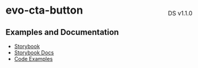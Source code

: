 <h1 style='display: flex; justify-content: space-between; align-items: center;'>
    <span>
        evo-cta-button
    </span>
    <span style='font-weight: normal; font-size: medium; margin-bottom: -15px;'>
        DS v1.1.0
    </span>
</h1>

## Examples and Documentation

- [Storybook](https://ebay.github.io/evo-web/ebayui-core/?path=/story/buttons-evo-cta-button)
- [Storybook Docs](https://ebay.github.io/evo-web/ebayui-core/?path=/docs/buttons-evo-cta-button)
- [Code Examples](https://github.com/eBay/evo-web/tree/main/packages/ebayui-core/src/components/evo-cta-button/examples)
